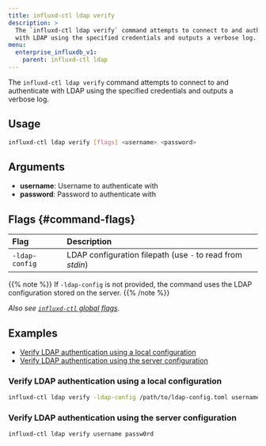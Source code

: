 ```yaml
---
title: influxd-ctl ldap verify
description: >
  The `influxd-ctl ldap verify` command attempts to connect to and authenticate
  with LDAP using the specified credentials and outputs a verbose log.
menu:
  enterprise_influxdb_v1:
    parent: influxd-ctl ldap
---
```


The `influxd-ctl ldap verify` command attempts to connect to and authenticate
with LDAP using the specified credentials and outputs a verbose log.

## Usage

```sh
influxd-ctl ldap verify [flags] <username> <password>
```

## Arguments

- **username**: Username to authenticate with
- **password**: Password to authenticate with

## Flags {#command-flags}

| Flag           | Description                                                |
| :------------- | :--------------------------------------------------------- |
| `-ldap-config` | LDAP configuration filepath (use `-` to read from _stdin_) |

{{% note %}}
If `-ldap-config` is not provided, the command uses the LDAP configuration
stored on the server.
{{% /note %}}

_Also see [`influxd-ctl` global flags](/enterprise_influxdb/v1/tools/influxd-ctl/#influxd-ctl-global-flags)._

## Examples

- [Verify LDAP authentication using a local configuration](#verify-ldap-authentication-using-a-local-configuration)
- [Verify LDAP authentication using the server configuration](#verify-ldap-authentication-using-the-server-configuration)

### Verify LDAP authentication using a local configuration

```sh
influxd-ctl ldap verify -ldap-config /path/to/ldap-config.toml username passw0rd
```

### Verify LDAP authentication using the server configuration

```sh
influxd-ctl ldap verify username passw0rd
```
